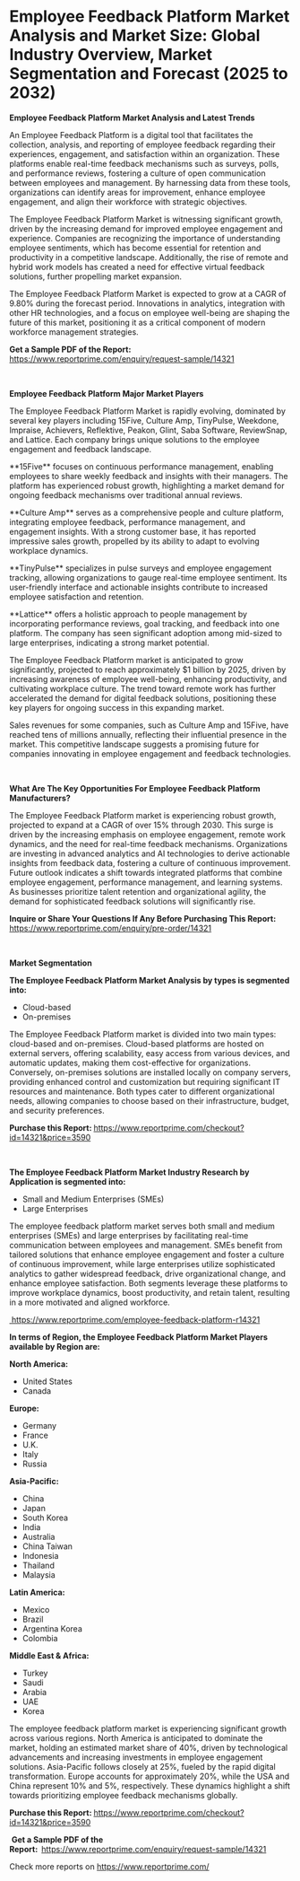<p><h1>Employee Feedback Platform Market Analysis and Market Size: Global Industry Overview, Market Segmentation and Forecast (2025 to 2032)</h1></p><p><strong>Employee Feedback Platform Market Analysis and Latest Trends</strong></p>
<p><p>An Employee Feedback Platform is a digital tool that facilitates the collection, analysis, and reporting of employee feedback regarding their experiences, engagement, and satisfaction within an organization. These platforms enable real-time feedback mechanisms such as surveys, polls, and performance reviews, fostering a culture of open communication between employees and management. By harnessing data from these tools, organizations can identify areas for improvement, enhance employee engagement, and align their workforce with strategic objectives.</p><p>The Employee Feedback Platform Market is witnessing significant growth, driven by the increasing demand for improved employee engagement and experience. Companies are recognizing the importance of understanding employee sentiments, which has become essential for retention and productivity in a competitive landscape. Additionally, the rise of remote and hybrid work models has created a need for effective virtual feedback solutions, further propelling market expansion. </p><p>The Employee Feedback Platform Market is expected to grow at a CAGR of 9.80% during the forecast period. Innovations in analytics, integration with other HR technologies, and a focus on employee well-being are shaping the future of this market, positioning it as a critical component of modern workforce management strategies.</p></p>
<p><strong>Get a Sample PDF of the Report:&nbsp;</strong> <a href="https://www.reportprime.com/enquiry/request-sample/14321?utm_campaign=2750&utm_medium=2&utm_source=Github&utm_content=ia&utm_term=20032025&utm_id=employee-feedback-platform">https://www.reportprime.com/enquiry/request-sample/14321</a></p>
<p>&nbsp;</p>
<p><strong>Employee Feedback Platform Major Market Players</strong></p>
<p><p>The Employee Feedback Platform Market is rapidly evolving, dominated by several key players including 15Five, Culture Amp, TinyPulse, Weekdone, Impraise, Achievers, Reflektive, Peakon, Glint, Saba Software, ReviewSnap, and Lattice. Each company brings unique solutions to the employee engagement and feedback landscape.</p><p>**15Five** focuses on continuous performance management, enabling employees to share weekly feedback and insights with their managers. The platform has experienced robust growth, highlighting a market demand for ongoing feedback mechanisms over traditional annual reviews.</p><p>**Culture Amp** serves as a comprehensive people and culture platform, integrating employee feedback, performance management, and engagement insights. With a strong customer base, it has reported impressive sales growth, propelled by its ability to adapt to evolving workplace dynamics.</p><p>**TinyPulse** specializes in pulse surveys and employee engagement tracking, allowing organizations to gauge real-time employee sentiment. Its user-friendly interface and actionable insights contribute to increased employee satisfaction and retention.</p><p>**Lattice** offers a holistic approach to people management by incorporating performance reviews, goal tracking, and feedback into one platform. The company has seen significant adoption among mid-sized to large enterprises, indicating a strong market potential.</p><p>The Employee Feedback Platform market is anticipated to grow significantly, projected to reach approximately $1 billion by 2025, driven by increasing awareness of employee well-being, enhancing productivity, and cultivating workplace culture. The trend toward remote work has further accelerated the demand for digital feedback solutions, positioning these key players for ongoing success in this expanding market.</p><p>Sales revenues for some companies, such as Culture Amp and 15Five, have reached tens of millions annually, reflecting their influential presence in the market. This competitive landscape suggests a promising future for companies innovating in employee engagement and feedback technologies.</p></p>
<p>&nbsp;</p>
<p><strong>What Are The Key Opportunities For Employee Feedback Platform Manufacturers?</strong></p>
<p><p>The Employee Feedback Platform market is experiencing robust growth, projected to expand at a CAGR of over 15% through 2030. This surge is driven by the increasing emphasis on employee engagement, remote work dynamics, and the need for real-time feedback mechanisms. Organizations are investing in advanced analytics and AI technologies to derive actionable insights from feedback data, fostering a culture of continuous improvement. Future outlook indicates a shift towards integrated platforms that combine employee engagement, performance management, and learning systems. As businesses prioritize talent retention and organizational agility, the demand for sophisticated feedback solutions will significantly rise.</p></p>
<p><strong>Inquire or Share Your Questions If Any Before Purchasing This Report:</strong> <a href="https://www.reportprime.com/enquiry/pre-order/14321?utm_campaign=2750&utm_medium=2&utm_source=Github&utm_content=ia&utm_term=20032025&utm_id=employee-feedback-platform">https://www.reportprime.com/enquiry/pre-order/14321</a></p>
<p>&nbsp;</p>
<p><strong>Market Segmentation</strong></p>
<p><strong>The Employee Feedback Platform Market Analysis by types is segmented into:</strong></p>
<p><ul><li>Cloud-based</li><li>On-premises</li></ul></p>
<p><p>The Employee Feedback Platform market is divided into two main types: cloud-based and on-premises. Cloud-based platforms are hosted on external servers, offering scalability, easy access from various devices, and automatic updates, making them cost-effective for organizations. Conversely, on-premises solutions are installed locally on company servers, providing enhanced control and customization but requiring significant IT resources and maintenance. Both types cater to different organizational needs, allowing companies to choose based on their infrastructure, budget, and security preferences.</p></p>
<p><strong>Purchase this Report:&nbsp;</strong><a href="https://www.reportprime.com/checkout?id=14321&price=3590&utm_campaign=2750&utm_medium=2&utm_source=Github&utm_content=ia&utm_term=20032025&utm_id=employee-feedback-platform">https://www.reportprime.com/checkout?id=14321&price=3590</a></p>
<p>&nbsp;</p>
<p><strong>The Employee Feedback Platform Market Industry Research by Application is segmented into:</strong></p>
<p><ul><li>Small and Medium Enterprises (SMEs)</li><li>Large Enterprises</li></ul></p>
<p><p>The employee feedback platform market serves both small and medium enterprises (SMEs) and large enterprises by facilitating real-time communication between employees and management. SMEs benefit from tailored solutions that enhance employee engagement and foster a culture of continuous improvement, while large enterprises utilize sophisticated analytics to gather widespread feedback, drive organizational change, and enhance employee satisfaction. Both segments leverage these platforms to improve workplace dynamics, boost productivity, and retain talent, resulting in a more motivated and aligned workforce.</p></p>
<p><a href="https://www.reportprime.com/employee-feedback-platform-r14321?utm_campaign=2750&utm_medium=2&utm_source=Github&utm_content=ia&utm_term=20032025&utm_id=employee-feedback-platform">&nbsp;https://www.reportprime.com/employee-feedback-platform-r14321</a></p>
<p><strong>In terms of Region, the Employee Feedback Platform Market Players available by Region are:</strong></p>
<p>
    <p> <strong> North America: </strong>
        <ul>
            <li>United States</li>
            <li>Canada</li>
        </ul>
        </p> 
    <p> <strong> Europe: </strong>
        <ul>
            <li>Germany</li>
            <li>France</li>
            <li>U.K.</li>
            <li>Italy</li>
            <li>Russia</li>
        </ul>
        </p> 
    <p> <strong> Asia-Pacific: </strong>
        <ul>
            <li>China</li>
            <li>Japan</li>
            <li>South Korea</li>
            <li>India</li>
            <li>Australia</li>
            <li>China Taiwan</li>
            <li>Indonesia</li>
            <li>Thailand</li>
            <li>Malaysia</li>
        </ul>
        </p> 
    <p> <strong> Latin America: </strong>
        <ul>
            <li>Mexico</li>
            <li>Brazil</li>
            <li>Argentina Korea</li>
            <li>Colombia</li>
        </ul>
        </p> 
    <p> <strong> Middle East & Africa: </strong>
        <ul>
            <li>Turkey</li>
            <li>Saudi</li>
            <li>Arabia</li>
            <li>UAE</li>
            <li>Korea</li>
        </ul>
    </p>
    </p>
<p><p>The employee feedback platform market is experiencing significant growth across various regions. North America is anticipated to dominate the market, holding an estimated market share of 40%, driven by technological advancements and increasing investments in employee engagement solutions. Asia-Pacific follows closely at 25%, fueled by the rapid digital transformation. Europe accounts for approximately 20%, while the USA and China represent 10% and 5%, respectively. These dynamics highlight a shift towards prioritizing employee feedback mechanisms globally.</p></p>
<p><strong>Purchase this Report: </strong><a href="https://www.reportprime.com/checkout?id=14321&price=3590&utm_campaign=2750&utm_medium=2&utm_source=Github&utm_content=ia&utm_term=20032025&utm_id=employee-feedback-platform">https://www.reportprime.com/checkout?id=14321&price=3590</a></p>
<p>&nbsp;<strong>Get a Sample PDF of the Report:&nbsp;&nbsp;</strong><a href="https://www.reportprime.com/enquiry/request-sample/14321?utm_campaign=2750&utm_medium=2&utm_source=Github&utm_content=ia&utm_term=20032025&utm_id=employee-feedback-platform">https://www.reportprime.com/enquiry/request-sample/14321</a></p>
<p><strong></strong></p>
<p>Check more reports on <a href="https://www.reportprime.com/?utm_campaign=2750&utm_medium=2&utm_source=Github&utm_content=ia&utm_term=20032025&utm_id=employee-feedback-platform">https://www.reportprime.com/</a></p>